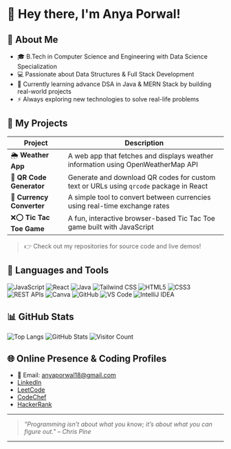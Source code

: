 # 👋 Hey there, I'm Anya Porwal!

## 🚀 About Me
- 🎓 B.Tech in Computer Science and Engineering with Data Science Specialization
- 💻 Passionate about Data Structures & Full Stack Development
- 🌱 Currently learning advance DSA in Java & MERN Stack by building real-world projects
- ⚡ Always exploring new technologies to solve real-life problems

## 💼 My Projects

| Project | Description |
|--------|-------------|
| 🌦️ **Weather App** | A web app that fetches and displays weather information using OpenWeatherMap API |
| 🔳 **QR Code Generator** | Generate and download QR codes for custom text or URLs using `qrcode` package in React |
| 💱 **Currency Converter** | A simple tool to convert between currencies using real-time exchange rates |
| ❌⭕ **Tic Tac Toe Game** | A fun, interactive browser-based Tic Tac Toe game built with JavaScript |

> 👉 Check out my repositories for source code and live demos!

## 🧰 Languages and Tools

![JavaScript](https://img.shields.io/badge/-JavaScript-black?style=flat-square&logo=javascript)
![React](https://img.shields.io/badge/-React-black?style=flat-square&logo=react)
![Java](https://img.shields.io/badge/-Java-black?style=flat-square&logo=java)
![Tailwind CSS](https://img.shields.io/badge/-TailwindCSS-black?style=flat-square&logo=tailwindcss)
![HTML5](https://img.shields.io/badge/-HTML5-black?style=flat-square&logo=html5)
![CSS3](https://img.shields.io/badge/-CSS3-black?style=flat-square&logo=css3)
![REST APIs](https://img.shields.io/badge/-REST%20APIs-black?style=flat-square&logo=api)
![Canva](https://img.shields.io/badge/-Canva-black?style=flat-square&logo=canva)
![GitHub](https://img.shields.io/badge/-GitHub-black?style=flat-square&logo=github)
![VS Code](https://img.shields.io/badge/-VSCode-black?style=flat-square&logo=visualstudiocode)
![IntelliJ IDEA](https://img.shields.io/badge/-IntelliJ%20IDEA-black?style=flat-square&logo=intellijidea)

## 📊 GitHub Stats

![Top Langs](https://github-readme-stats.vercel.app/api/top-langs/?username=Anyaporwal&layout=compact&theme=radical)
![GitHub Stats](https://github-readme-stats.vercel.app/api?username=Anyaporwal&show_icons=true&theme=radical)
![Visitor Count](https://komarev.com/ghpvc/?username=Anyaporwal&color=brightgreen)

## 🌐 Online Presence & Coding Profiles

- 📧 Email: anyaporwal18@gmail.com  
- [LinkedIn](https://www.linkedin.com/in/anyaporwal)  
- [LeetCode](https://leetcode.com/u/Anyanp/)  
- [CodeChef](https://www.codechef.com/users/anyaporwal18)
- [HackerRank](https://www.hackerrank.com/profile/porwalaa)  

---

> _"Programming isn’t about what you know; it’s about what you can figure out." – Chris Pine_

---
